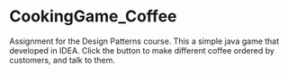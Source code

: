 # CookingGame_Coffee
Assignment for the Design Patterns course. This a simple java game that developed in IDEA. Click the button to make different coffee ordered by customers, and talk to them.
